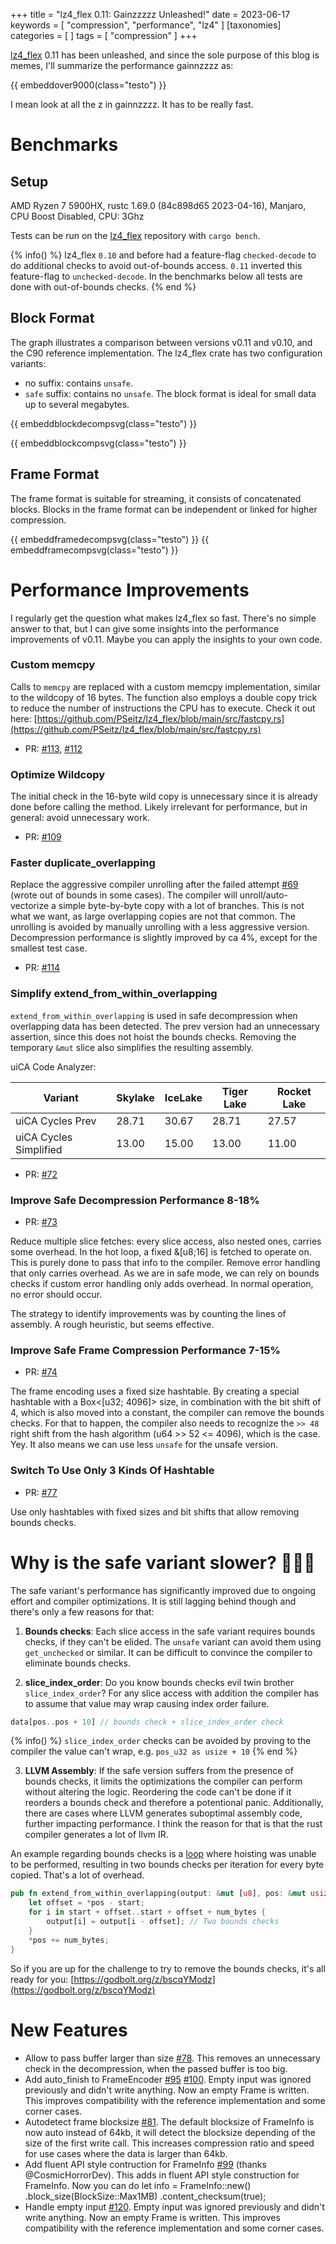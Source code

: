 +++
title = "lz4_flex 0.11: Gainzzzzz Unleashed!"
date = 2023-06-17
keywords = [ "compression", "performance", "lz4" ]
[taxonomies]
categories = [ ]
tags = [ "compression" ]
+++

[lz4_flex](https://github.com/pseitz/lz4_flex) 0.11 has been unleashed, and since the sole purpose of this blog is memes, I'll summarize the performance gainnzzzz as:

{{ embeddover9000(class="testo") }}

I mean look at all the z in gainnzzzz. It has to be really fast.

# Benchmarks

## Setup

AMD Ryzen 7 5900HX, rustc 1.69.0 (84c898d65 2023-04-16), Manjaro, CPU Boost Disabled, CPU: 3Ghz

Tests can be run on the [lz4_flex](https://github.com/pseitz/lz4_flex) repository with `cargo bench`.

{% info() %}
lz4_flex `0.10` and before had a feature-flag `checked-decode` to do additional checks to avoid out-of-bounds access.
`0.11` inverted this feature-flag to `unchecked-decode`. In the benchmarks below all tests are done with out-of-bounds checks.
{% end %}

## Block Format

The graph illustrates a comparison between versions v0.11 and v0.10, and the C90 reference implementation. The lz4_flex crate has two configuration variants:

* no suffix: contains `unsafe`.
* `safe` suffix: contains no `unsafe`.
The block format is ideal for small data up to several megabytes.


{{ embeddblockdecompsvg(class="testo") }}

{{ embeddblockcompsvg(class="testo") }}

## Frame Format
The frame format is suitable for streaming, it consists of concatenated blocks. Blocks in the frame format can be independent or linked for higher compression.

{{ embeddframedecompsvg(class="testo") }}
{{ embeddframecompsvg(class="testo") }}


# Performance Improvements

I regularly get the question what makes lz4_flex so fast. 
There's no simple answer to that, but I can give some insights into the performance improvements of v0.11.
Maybe you can apply the insights to your own code.

### Custom memcpy
Calls to `memcpy` are replaced with a custom memcpy implementation, similar to the wildcopy of 16 bytes.
The function also employs a double copy trick to reduce the number of instructions the CPU has to execute.
Check it out here: [https://github.com/PSeitz/lz4_flex/blob/main/src/fastcpy.rs](https://github.com/PSeitz/lz4_flex/blob/main/src/fastcpy.rs)

- PR: [#113](https://github.com/PSeitz/lz4_flex/pull/113), [#112](https://github.com/PSeitz/lz4_flex/pull/112)
### Optimize Wildcopy
The initial check in the 16-byte wild copy is unnecessary since it is already done before calling the method. Likely irrelevant for performance, but in general: avoid unnecessary work.
- PR: [#109](https://github.com/PSeitz/lz4_flex/pull/109)

### Faster duplicate_overlapping
Replace the aggressive compiler unrolling after the failed attempt [#69](https://github.com/PSeitz/lz4_flex/pull/69) (wrote out of bounds in some cases). 
The compiler will unroll/auto-vectorize a simple byte-by-byte copy with a lot of branches. This is not what we want, as large overlapping copies are not that common.
The unrolling is avoided by manually unrolling with a less aggressive version. Decompression performance is slightly improved by ca 4%, except for the smallest test case.

- PR: [#114](https://github.com/PSeitz/lz4_flex/pull/114)
### Simplify extend_from_within_overlapping

`extend_from_within_overlapping` is used in safe decompression when overlapping data has been detected. 
The prev version had an unnecessary assertion, since this does not hoist the bounds checks. Removing the temporary `&mut` slice also simplifies the resulting assembly.

uiCA Code Analyzer:

| Variant     |  Skylake | IceLake | Tiger Lake | Rocket Lake |
|-------------|----------|---------|------------|-------------|
| uiCA Cycles Prev          | 28.71   | 30.67   | 28.71      | 27.57       |
| uiCA Cycles Simplified  | 13.00   | 15.00   | 13.00      | 11.00       |

- PR: [#72](https://github.com/PSeitz/lz4_flex/pull/72)
### Improve Safe Decompression Performance 8-18%
- PR: [#73](https://github.com/PSeitz/lz4_flex/pull/73)

Reduce multiple slice fetches: every slice access, also nested ones, carries some overhead. In the hot loop, a fixed &[u8;16] is fetched to operate on. This is purely done to pass that info to the compiler. Remove error handling that only carries overhead. As we are in safe mode, we can rely on bounds checks if custom error handling only adds overhead. In normal operation, no error should occur.

The strategy to identify improvements was by counting the lines of assembly. A rough heuristic, but seems effective.

### Improve Safe Frame Compression Performance 7-15%
- PR: [#74](https://github.com/PSeitz/lz4_flex/pull/74)

The frame encoding uses a fixed size hashtable. By creating a special hashtable with a Box<[u32; 4096]> size, in combination with the bit shift of 4, which is also moved into a constant, the compiler can remove the bounds checks. For that to happen, the compiler also needs to recognize the `>> 48` right shift from the hash algorithm (u64 >> 52 <= 4096), which is the case. Yey. It also means we can use less `unsafe` for the unsafe version.

### Switch To Use Only 3 Kinds Of Hashtable
- PR: [#77](https://github.com/PSeitz/lz4_flex/pull/77)

Use only hashtables with fixed sizes and bit shifts that allow removing bounds checks.

# Why is the safe variant slower?  😤😤😤 

The safe variant's performance has significantly improved due to ongoing effort and compiler optimizations. 
It is still lagging behind though and there's only a few reasons for that:

1. **Bounds checks**:
Each slice access in the safe variant requires bounds checks, if they can't be elided. The `unsafe` variant can avoid them using `get_unchecked` or similar. 
It can be difficult to convince the compiler to eliminate bounds checks.

2. **slice_index_order**:
Do you know bounds checks evil twin brother `slice_index_order`?
For any slice access with addition the compiler has to assume that value may wrap causing index order failure.

```rust
data[pos..pos + 10] // bounds check + slice_index_order check
```

{% info() %}
`slice_index_order` checks can be avoided by proving to the compiler the value can't wrap, e.g.
`pos_u32 as usize + 10` 
{% end %}

3. **LLVM Assembly**:
If the safe version suffers from the presence of bounds checks, it limits the optimizations the compiler can perform without altering the logic.
Reordering the code can't be done if it reorders a bounds check and therefore a potentional panic.
Additionally, there are cases where LLVM generates suboptimal assembly code, further impacting performance. 
I think the reason for that is that the rust compiler generates a lot of llvm IR.

An example regarding bounds checks is a [loop](https://github.com/PSeitz/lz4_flex/blob/main/src/sink.rs#L191-L195) where hoisting was unable to be performed, resulting in two bounds
checks per iteration for every byte copied. That's a lot of overhead.

```rust
pub fn extend_from_within_overlapping(output: &mut [u8], pos: &mut usize, start: usize, num_bytes: usize) {
    let offset = *pos - start;
    for i in start + offset..start + offset + num_bytes {
        output[i] = output[i - offset]; // Two bounds checks
    }
    *pos += num_bytes;
}
```
So if you are up for the challenge to try to remove the bounds checks, it's all ready for you:
[https://godbolt.org/z/bscqYModz](https://godbolt.org/z/bscqYModz)

# New Features

- Allow to pass buffer larger than size [#78](https://github.com/PSeitz/lz4_flex/pull/78).
This removes an unnecessary check in the decompression, when the passed buffer is too big.
- Add auto_finish to FrameEncoder [#95](https://github.com/PSeitz/lz4_flex/pull/95) [#100](https://github.com/PSeitz/lz4_flex/pull/100).
Empty input was ignored previously and didn't write anything. Now an empty Frame is written. This improves compatibility with the reference implementation and some corner cases.
- Autodetect frame blocksize [#81](https://github.com/PSeitz/lz4_flex/pull/81).
The default blocksize of FrameInfo is now auto instead of 64kb, it will detect the blocksize
depending of the size of the first write call. This increases
compression ratio and speed for use cases where the data is larger than
64kb.
- Add fluent API style contruction for FrameInfo [#99](https://github.com/PSeitz/lz4_flex/pull/99) (thanks @CosmicHorrorDev).
This adds in fluent API style construction for FrameInfo. Now you can do
let info = FrameInfo::new()
    .block_size(BlockSize::Max1MB)
    .content_checksum(true);
- Handle empty input [#120](https://github.com/PSeitz/lz4_flex/pull/120).
Empty input was ignored previously and didn't write anything. Now an empty Frame is written. This improves compatibility with the reference implementation and some corner cases.

